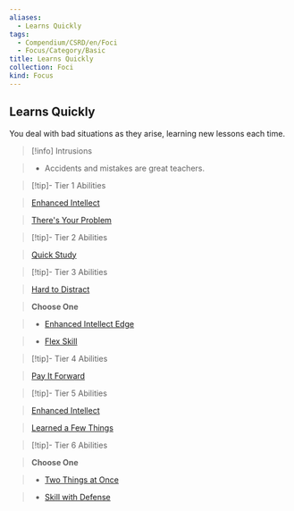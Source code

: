 ```yaml
---
aliases:
  - Learns Quickly
tags:
  - Compendium/CSRD/en/Foci
  - Focus/Category/Basic
title: Learns Quickly
collection: Foci
kind: Focus
---
```

## Learns Quickly    
You deal with bad situations as they arise, learning new lessons each time.    
  
>[!info] Intrusions    
>- Accidents and mistakes are great teachers.    
  
  
>[!tip]- Tier 1 Abilities    
> [Enhanced Intellect](Enhanced-Intellect.md)    
> [There's Your Problem](There's-Your-Problem.md)    
  
  
>[!tip]- Tier 2 Abilities    
> [Quick Study](Quick-Study.md)    
  
  
>[!tip]- Tier 3 Abilities    
> [Hard to Distract](Hard-to-Distract.md)    
> **Choose One**    
>- [Enhanced Intellect Edge](Enhanced-Intellect-Edge.md)    
>- [Flex Skill](Flex-Skill.md)    
  
  
>[!tip]- Tier 4 Abilities    
> [Pay It Forward](Pay-It-Forward.md)    
  
  
>[!tip]- Tier 5 Abilities    
> [Enhanced Intellect](Enhanced-Intellect.md)    
> [Learned a Few Things](Learned-a-Few-Things.md)    
  
  
>[!tip]- Tier 6 Abilities    
> **Choose One**    
>- [Two Things at Once](Two-Things-at-Once.md)    
>- [Skill with Defense](Skill-With-Defense.md)